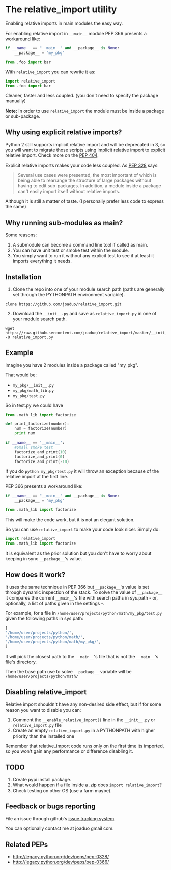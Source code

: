 # The relative_import utility

Enabling relative imports in main modules the easy way.

For enabling relative import in `__main__` module PEP 366 presents a workaround like:
```python
if __name__ == "__main__" and __package__ is None:
    __package__ = "my_pkg"

from .foo import bar
```

With `relative_import` you can rewrite it as:
```python
import relative_import
from .foo import bar
```

Cleaner, faster and less coupled. (you don't need to specify the package manually)

**Note:** In order to use `relative_import` the module must be inside a package or sub-package. 

## Why using explicit relative imports? 

Python 2 still supports implicit relative import and will be deprecated in 3, so you will want to migrate those scripts using implicit relative import to explicit relative import. Check more on the [PEP 404](http://legacy.python.org/dev/peps/pep-0404/#id18).

Explicit relative imports makes your code less coupled. As [PEP 328](http://legacy.python.org/dev/peps/pep-0328/#rationale-for-relative-imports) says:

> Several use cases were presented, the most important of which is being able to rearrange the structure of large packages without having to edit sub-packages. In addition, a module inside a package can't easily import itself without relative imports. 

Although it is still a matter of taste. (I personally prefer less code to express the same)

## Why running sub-modules as main?

Some reasons:

1. A submodule can become a command line tool if called as main.
2. You can have unit test or smoke test within the module.
3. You simply want to run it without any explicit test to see if at least it imports everything it needs.  

## Installation

1. Clone the repo into one of your module search path (paths are generally set through the PYTHONPATH environment variable).

```
clone https://github.com/joaduo/relative_import.git
```

2. Download the `__init__.py` and save as `relative_import.py` in one of your module search path.

```
wget https://raw.githubusercontent.com/joaduo/relative_import/master/__init__.py -O relative_import.py
```

## Example

Imagine you have 2 modules inside a package called "my_pkg".

That would be:

* `my_pkg/__init__.py`
* `my_pkg/math_lib.py`
* `my_pkg/test.py`

So in test.py we could have

```python
from .math_lib import factorize

def print_factorize(number):
    num = factorize(number)
    print num

if __name__ == '__main__':
    #Small smoke test
    factorize_and_print(10)
    factorize_and_print(0)
    factorize_and_print(-10)
```

If you do `python my_pkg/test.py` it will throw an exception because of the relative import at the first line.

PEP 366 presents a workaround like:

```python
if __name__ == "__main__" and __package__ is None:
    __package__ = "my_pkg"

from .math_lib import factorize
```

This will make the code work, but it is not an elegant solution. 

So you can use `relative_import` to make your code look nicer. Simply do:
```python
import relative_import
from .math_lib import factorize
```
It is equivalent as the prior solution but you don't have to worry about keeping in sync `__package__`'s value.

## How does it work?

It uses the same technique in PEP 366 but `__package__`'s value is set through dynamic inspection of the stack. To solve the value of `__package__` it compares the current `__main__`'s file with search paths in sys.path - or, optionally, a list of paths given in the settings -.

For example, for a file in `/home/user/projects/python/math/my_pkg/test.py` given the following paths in sys.path:
```python
[
'/home/user/projects/python/',
'/home/user/projects/python/math/',
'/home/user/projects/python/math/my_pkg/',
]
```
It will pick the closest path to the `__main__`'s file that is not the `__main__`'s file's directory.

Then the base path use to solve `__package__` variable will be `/home/user/projects/python/math/`

## Disabling relative_import

Relative import shouldn't have any non-desired side effect, but if for some reason you want to disable you can:

1. Comment the `__enable_relative_import()` line in the `__init__.py` or `relative_import.py` file
2. Create an empty `relative_import.py` in a PYTHONPATH with higher priority than the installed one

Remember that relative_import code runs only on the first time its imported, so you won't gain any performance or difference disabling it.

## TODO

1. Create pypi install package.
2. What would happen if a file inside a .zip does `import relative_import`?
3. Check testing on other OS (use a farm maybe).

## Feedback or bugs reporting

File an issue through github's [issue tracking system](https://github.com/joaduo/relative_import/issues).

You can optionally contact me at joaduo gmail com.

## Related PEPs

* http://legacy.python.org/dev/peps/pep-0328/
* http://legacy.python.org/dev/peps/pep-0366/
